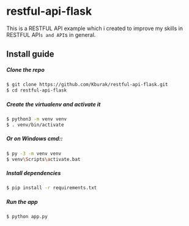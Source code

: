 # restful-api-flask

  This is a RESTFUL API example which i created to improve my skills in RESTFUL API`s and API`s in general.
 
 ## Install guide

##### Clone the repo

```bash
$ git clone https://github.com/Kburak/restful-api-flask.git
$ cd restful-api-flask
```
##### Create the virtualenv and activate it
```bash
$ python3 -m venv venv
$ . venv/bin/activate
```

##### Or on Windows cmd::
```bash
$ py -3 -m venv venv
$ venv\Scripts\activate.bat
```

##### Install dependencies
```bash
$ pip install -r requirements.txt
```

##### Run the app
```bash
$ python app.py
```